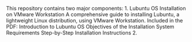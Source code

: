 This repository contains two major components:  1. Lubuntu OS Installation on VMware Workstation  A comprehensive guide to installing Lubuntu, a lightweight Linux distribution, using VMware Workstation.  Included in the PDF:  Introduction to Lubuntu OS  Objectives of the Installation  System Requirements  Step-by-Step Installation Instructions   2.

